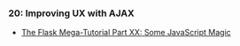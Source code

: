 ### 20: Improving UX with AJAX

- [The Flask Mega-Tutorial Part XX: Some JavaScript Magic](https://blog.miguelgrinberg.com/post/the-flask-mega-tutorial-part-xx-some-javascript-magic)